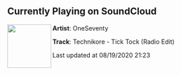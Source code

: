 ## Currently Playing on SoundCloud

[<img align="left" width="100" src="https://i1.sndcdn.com/artworks-X07IzVgZgpJN8rlZ-aFwIcg-t50x50.jpg">](https://soundcloud.com/oneseventy/technikore-tick-tock-radio-edit)

**Artist**: OneSeventy 

**Track**: Technikore - Tick Tock (Radio Edit)

Last updated at 08/19/2020 21:23
